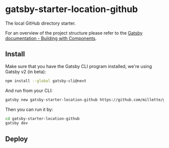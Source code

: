 # gatsby-starter-location-github

The local GitHub directory starter.

For an overview of the project structure please refer to the [Gatsby documentation - Building with Components](https://www.gatsbyjs.org/docs/building-with-components/).

## Install

Make sure that you have the Gatsby CLI program installed, we're using Gatsby v2 (in beta):

```sh
npm install --global gatsby-cli@next
```

And run from your CLI:

```sh
gatsby new gatsby-starter-location-github https://github.com/millette/gatsby-starter-location-github#prod
```

Then you can run it by:

```sh
cd gatsby-starter-location-github
gatsby dev
```

## Deploy
